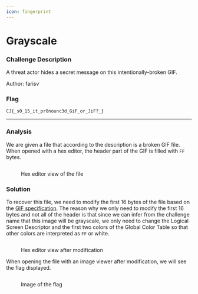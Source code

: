 ```yaml
---
icon: fingerprint
---
```


# Grayscale

### Challenge Description

A threat actor hides a secret message on this intentionally-broken GIF.

Author: farisv

### Flag

`CJ{_s0_15_it_pr0nounc3d_GiF_or_JiF?_}`

***

### Analysis

We are given a file that according to the description is a broken GIF file. When opened with a hex editor, the header part of the GIF is filled with `FF` bytes.

<figure><img src="../../.gitbook/assets/Screenshot 2025-01-12 074757.png" alt=""><figcaption><p>Hex editor view of the file</p></figcaption></figure>

### Solution

To recover this file, we need to modify the first 16 bytes of the file based on the [GIF specification](https://en.wikipedia.org/wiki/GIF#Example_GIF_file). The reason why we only need to modify the first 16 bytes and not all of the header is that since we can infer from the challenge name that this image will be grayscale, we only need to change the Logical Screen Descriptor and the first two colors of the Global Color Table so that other colors are interpreted as `FF` or white.

<figure><img src="../../.gitbook/assets/Screenshot 2025-01-12 075439 (1).png" alt=""><figcaption><p>Hex editor view after modification</p></figcaption></figure>

When opening the file with an image viewer after modification, we will see the flag displayed.

<figure><img src="../../.gitbook/assets/Screenshot 2025-01-12 075502.png" alt=""><figcaption><p>Image of the flag</p></figcaption></figure>
